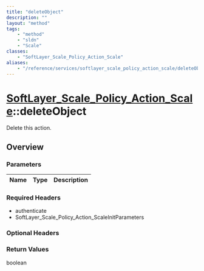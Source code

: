 ```yaml
---
title: "deleteObject"
description: ""
layout: "method"
tags:
    - "method"
    - "sldn"
    - "Scale"
classes:
    - "SoftLayer_Scale_Policy_Action_Scale"
aliases:
    - "/reference/services/softlayer_scale_policy_action_scale/deleteObject"
---
```

# [SoftLayer_Scale_Policy_Action_Scale](/reference/services/SoftLayer_Scale_Policy_Action_Scale)::deleteObject

Delete this action.


## Overview 


### Parameters 
|Name | Type | Description |
| --- | --- | --- |


### Required Headers
* authenticate
* SoftLayer_Scale_Policy_Action_ScaleInitParameters

### Optional Headers

### Return Values
boolean

